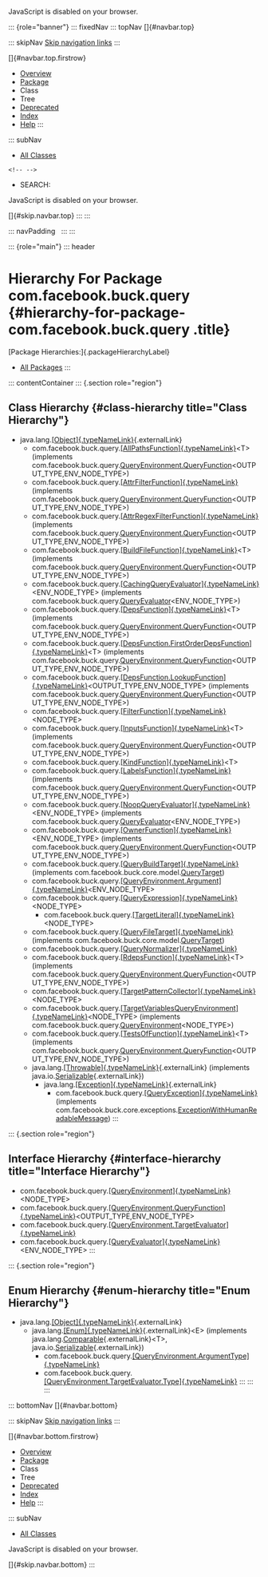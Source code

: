 <div>

JavaScript is disabled on your browser.

</div>

::: {role="banner"}
::: fixedNav
::: topNav
[]{#navbar.top}

::: skipNav
[Skip navigation links](#skip.navbar.top "Skip navigation links")
:::

[]{#navbar.top.firstrow}

-   [Overview](../../../../index.html)
-   [Package](package-summary.html)
-   Class
-   Tree
-   [Deprecated](../../../../deprecated-list.html)
-   [Index](../../../../index-all.html)
-   [Help](../../../../help-doc.html)
:::

::: subNav
-   [All Classes](../../../../allclasses.html)

```{=html}
<!-- -->
```
-   SEARCH:

<div>

<div>

JavaScript is disabled on your browser.

</div>

</div>

[]{#skip.navbar.top}
:::
:::

::: navPadding
 
:::
:::

::: {role="main"}
::: header
# Hierarchy For Package com.facebook.buck.query {#hierarchy-for-package-com.facebook.buck.query .title}

[Package Hierarchies:]{.packageHierarchyLabel}

-   [All Packages](../../../../overview-tree.html)
:::

::: contentContainer
::: {.section role="region"}
## Class Hierarchy {#class-hierarchy title="Class Hierarchy"}

-   java.lang.[[Object]{.typeNameLink}](http://docs.oracle.com/javase/7/docs/api/java/lang/Object.html?is-external=true "class or interface in java.lang"){.externalLink}
    -   com.facebook.buck.query.[[AllPathsFunction]{.typeNameLink}](AllPathsFunction.html "class in com.facebook.buck.query")\<T\>
        (implements
        com.facebook.buck.query.[QueryEnvironment.QueryFunction](QueryEnvironment.QueryFunction.html "interface in com.facebook.buck.query")\<OUTPUT_TYPE,​ENV_NODE_TYPE\>)
    -   com.facebook.buck.query.[[AttrFilterFunction]{.typeNameLink}](AttrFilterFunction.html "class in com.facebook.buck.query")
        (implements
        com.facebook.buck.query.[QueryEnvironment.QueryFunction](QueryEnvironment.QueryFunction.html "interface in com.facebook.buck.query")\<OUTPUT_TYPE,​ENV_NODE_TYPE\>)
    -   com.facebook.buck.query.[[AttrRegexFilterFunction]{.typeNameLink}](AttrRegexFilterFunction.html "class in com.facebook.buck.query")
        (implements
        com.facebook.buck.query.[QueryEnvironment.QueryFunction](QueryEnvironment.QueryFunction.html "interface in com.facebook.buck.query")\<OUTPUT_TYPE,​ENV_NODE_TYPE\>)
    -   com.facebook.buck.query.[[BuildFileFunction]{.typeNameLink}](BuildFileFunction.html "class in com.facebook.buck.query")\<T\>
        (implements
        com.facebook.buck.query.[QueryEnvironment.QueryFunction](QueryEnvironment.QueryFunction.html "interface in com.facebook.buck.query")\<OUTPUT_TYPE,​ENV_NODE_TYPE\>)
    -   com.facebook.buck.query.[[CachingQueryEvaluator]{.typeNameLink}](CachingQueryEvaluator.html "class in com.facebook.buck.query")\<ENV_NODE_TYPE\>
        (implements
        com.facebook.buck.query.[QueryEvaluator](QueryEvaluator.html "interface in com.facebook.buck.query")\<ENV_NODE_TYPE\>)
    -   com.facebook.buck.query.[[DepsFunction]{.typeNameLink}](DepsFunction.html "class in com.facebook.buck.query")\<T\>
        (implements
        com.facebook.buck.query.[QueryEnvironment.QueryFunction](QueryEnvironment.QueryFunction.html "interface in com.facebook.buck.query")\<OUTPUT_TYPE,​ENV_NODE_TYPE\>)
    -   com.facebook.buck.query.[[DepsFunction.FirstOrderDepsFunction]{.typeNameLink}](DepsFunction.FirstOrderDepsFunction.html "class in com.facebook.buck.query")\<T\>
        (implements
        com.facebook.buck.query.[QueryEnvironment.QueryFunction](QueryEnvironment.QueryFunction.html "interface in com.facebook.buck.query")\<OUTPUT_TYPE,​ENV_NODE_TYPE\>)
    -   com.facebook.buck.query.[[DepsFunction.LookupFunction]{.typeNameLink}](DepsFunction.LookupFunction.html "class in com.facebook.buck.query")\<OUTPUT_TYPE,​ENV_NODE_TYPE\>
        (implements
        com.facebook.buck.query.[QueryEnvironment.QueryFunction](QueryEnvironment.QueryFunction.html "interface in com.facebook.buck.query")\<OUTPUT_TYPE,​ENV_NODE_TYPE\>)
    -   com.facebook.buck.query.[[FilterFunction]{.typeNameLink}](FilterFunction.html "class in com.facebook.buck.query")\<NODE_TYPE\>
    -   com.facebook.buck.query.[[InputsFunction]{.typeNameLink}](InputsFunction.html "class in com.facebook.buck.query")\<T\>
        (implements
        com.facebook.buck.query.[QueryEnvironment.QueryFunction](QueryEnvironment.QueryFunction.html "interface in com.facebook.buck.query")\<OUTPUT_TYPE,​ENV_NODE_TYPE\>)
    -   com.facebook.buck.query.[[KindFunction]{.typeNameLink}](KindFunction.html "class in com.facebook.buck.query")\<T\>
    -   com.facebook.buck.query.[[LabelsFunction]{.typeNameLink}](LabelsFunction.html "class in com.facebook.buck.query")
        (implements
        com.facebook.buck.query.[QueryEnvironment.QueryFunction](QueryEnvironment.QueryFunction.html "interface in com.facebook.buck.query")\<OUTPUT_TYPE,​ENV_NODE_TYPE\>)
    -   com.facebook.buck.query.[[NoopQueryEvaluator]{.typeNameLink}](NoopQueryEvaluator.html "class in com.facebook.buck.query")\<ENV_NODE_TYPE\>
        (implements
        com.facebook.buck.query.[QueryEvaluator](QueryEvaluator.html "interface in com.facebook.buck.query")\<ENV_NODE_TYPE\>)
    -   com.facebook.buck.query.[[OwnerFunction]{.typeNameLink}](OwnerFunction.html "class in com.facebook.buck.query")\<ENV_NODE_TYPE\>
        (implements
        com.facebook.buck.query.[QueryEnvironment.QueryFunction](QueryEnvironment.QueryFunction.html "interface in com.facebook.buck.query")\<OUTPUT_TYPE,​ENV_NODE_TYPE\>)
    -   com.facebook.buck.query.[[QueryBuildTarget]{.typeNameLink}](QueryBuildTarget.html "class in com.facebook.buck.query")
        (implements
        com.facebook.buck.core.model.[QueryTarget](../core/model/QueryTarget.html "interface in com.facebook.buck.core.model"))
    -   com.facebook.buck.query.[[QueryEnvironment.Argument]{.typeNameLink}](QueryEnvironment.Argument.html "class in com.facebook.buck.query")\<ENV_NODE_TYPE\>
    -   com.facebook.buck.query.[[QueryExpression]{.typeNameLink}](QueryExpression.html "class in com.facebook.buck.query")\<NODE_TYPE\>
        -   com.facebook.buck.query.[[TargetLiteral]{.typeNameLink}](TargetLiteral.html "class in com.facebook.buck.query")\<NODE_TYPE\>
    -   com.facebook.buck.query.[[QueryFileTarget]{.typeNameLink}](QueryFileTarget.html "class in com.facebook.buck.query")
        (implements
        com.facebook.buck.core.model.[QueryTarget](../core/model/QueryTarget.html "interface in com.facebook.buck.core.model"))
    -   com.facebook.buck.query.[[QueryNormalizer]{.typeNameLink}](QueryNormalizer.html "class in com.facebook.buck.query")
    -   com.facebook.buck.query.[[RdepsFunction]{.typeNameLink}](RdepsFunction.html "class in com.facebook.buck.query")\<T\>
        (implements
        com.facebook.buck.query.[QueryEnvironment.QueryFunction](QueryEnvironment.QueryFunction.html "interface in com.facebook.buck.query")\<OUTPUT_TYPE,​ENV_NODE_TYPE\>)
    -   com.facebook.buck.query.[[TargetPatternCollector]{.typeNameLink}](TargetPatternCollector.html "class in com.facebook.buck.query")\<NODE_TYPE\>
    -   com.facebook.buck.query.[[TargetVariablesQueryEnvironment]{.typeNameLink}](TargetVariablesQueryEnvironment.html "class in com.facebook.buck.query")\<NODE_TYPE\>
        (implements
        com.facebook.buck.query.[QueryEnvironment](QueryEnvironment.html "interface in com.facebook.buck.query")\<NODE_TYPE\>)
    -   com.facebook.buck.query.[[TestsOfFunction]{.typeNameLink}](TestsOfFunction.html "class in com.facebook.buck.query")\<T\>
        (implements
        com.facebook.buck.query.[QueryEnvironment.QueryFunction](QueryEnvironment.QueryFunction.html "interface in com.facebook.buck.query")\<OUTPUT_TYPE,​ENV_NODE_TYPE\>)
    -   java.lang.[[Throwable]{.typeNameLink}](http://docs.oracle.com/javase/7/docs/api/java/lang/Throwable.html?is-external=true "class or interface in java.lang"){.externalLink}
        (implements
        java.io.[Serializable](http://docs.oracle.com/javase/7/docs/api/java/io/Serializable.html?is-external=true "class or interface in java.io"){.externalLink})
        -   java.lang.[[Exception]{.typeNameLink}](http://docs.oracle.com/javase/7/docs/api/java/lang/Exception.html?is-external=true "class or interface in java.lang"){.externalLink}
            -   com.facebook.buck.query.[[QueryException]{.typeNameLink}](QueryException.html "class in com.facebook.buck.query")
                (implements
                com.facebook.buck.core.exceptions.[ExceptionWithHumanReadableMessage](../core/exceptions/ExceptionWithHumanReadableMessage.html "interface in com.facebook.buck.core.exceptions"))
:::

::: {.section role="region"}
## Interface Hierarchy {#interface-hierarchy title="Interface Hierarchy"}

-   com.facebook.buck.query.[[QueryEnvironment]{.typeNameLink}](QueryEnvironment.html "interface in com.facebook.buck.query")\<NODE_TYPE\>
-   com.facebook.buck.query.[[QueryEnvironment.QueryFunction]{.typeNameLink}](QueryEnvironment.QueryFunction.html "interface in com.facebook.buck.query")\<OUTPUT_TYPE,​ENV_NODE_TYPE\>
-   com.facebook.buck.query.[[QueryEnvironment.TargetEvaluator]{.typeNameLink}](QueryEnvironment.TargetEvaluator.html "interface in com.facebook.buck.query")
-   com.facebook.buck.query.[[QueryEvaluator]{.typeNameLink}](QueryEvaluator.html "interface in com.facebook.buck.query")\<ENV_NODE_TYPE\>
:::

::: {.section role="region"}
## Enum Hierarchy {#enum-hierarchy title="Enum Hierarchy"}

-   java.lang.[[Object]{.typeNameLink}](http://docs.oracle.com/javase/7/docs/api/java/lang/Object.html?is-external=true "class or interface in java.lang"){.externalLink}
    -   java.lang.[[Enum]{.typeNameLink}](http://docs.oracle.com/javase/7/docs/api/java/lang/Enum.html?is-external=true "class or interface in java.lang"){.externalLink}\<E\>
        (implements
        java.lang.[Comparable](http://docs.oracle.com/javase/7/docs/api/java/lang/Comparable.html?is-external=true "class or interface in java.lang"){.externalLink}\<T\>,
        java.io.[Serializable](http://docs.oracle.com/javase/7/docs/api/java/io/Serializable.html?is-external=true "class or interface in java.io"){.externalLink})
        -   com.facebook.buck.query.[[QueryEnvironment.ArgumentType]{.typeNameLink}](QueryEnvironment.ArgumentType.html "enum in com.facebook.buck.query")
        -   com.facebook.buck.query.[[QueryEnvironment.TargetEvaluator.Type]{.typeNameLink}](QueryEnvironment.TargetEvaluator.Type.html "enum in com.facebook.buck.query")
:::
:::
:::

::: bottomNav
[]{#navbar.bottom}

::: skipNav
[Skip navigation links](#skip.navbar.bottom "Skip navigation links")
:::

[]{#navbar.bottom.firstrow}

-   [Overview](../../../../index.html)
-   [Package](package-summary.html)
-   Class
-   Tree
-   [Deprecated](../../../../deprecated-list.html)
-   [Index](../../../../index-all.html)
-   [Help](../../../../help-doc.html)
:::

::: subNav
-   [All Classes](../../../../allclasses.html)

<div>

<div>

JavaScript is disabled on your browser.

</div>

</div>

[]{#skip.navbar.bottom}
:::

